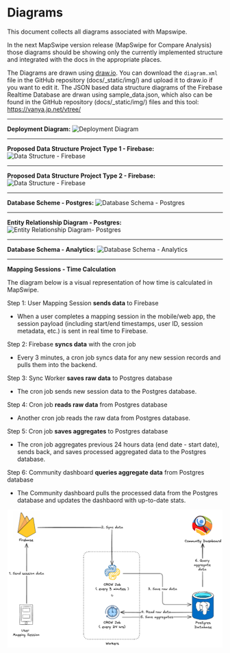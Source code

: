 # Diagrams

This document collects all diagrams associated with Mapswipe.

In the next MapSwipe version release (MapSwipe for Compare Analysis) those diagrams should be showing only the currently implemented structure and integrated with the docs in the appropriate places.

The Diagrams are drawn using [draw.io](https://.wwww.draw.io). You can download the `diagram.xml` file in the GitHub repository (docs/\_static/img/) and upload it to draw.io if you want to edit it. The JSON based data structure diagrams of the Firebase Realtime Database are drwan using sample_data.json, which also can be found in the GitHub repository (docs/\_static/img/) files and this tool: https://vanya.jp.net/vtree/

---

**Deployment Diagram:**
![Deployment Diagram](_static/img/deployment_diagram.png)

---

**Proposed Data Structure Project Type 1 - Firebase:**
![Data Structure - Firebase](_static/img/data_structure-firebase-1.svg)

---

**Proposed Data Structure Project Type 2 - Firebase:**
![Data Structure - Firebase](_static/img/data_structure-firebase-2.svg)

---

**Database Scheme - Postgres:**
![Database Schema - Postgres](_static/img/database_schema-postgres.png)

---

**Entity Relationship Diagram - Postgres:**
![Entity Relationship Diagram- Postgres](_static/img/entity_relationship_diagram-postgres.png)

---

**Database Schema - Analytics:**
![Database Schema - Analytics](_static/img/database_schema-analytics.png)

---

**Mapping Sessions - Time Calculation**

The diagram below is a visual representation of how time is calculated in MapSwipe. 

Step 1: User Mapping Session **sends data** to Firebase
- When a user completes a mapping session in the mobile/web app, the session payload (including start/end timestamps, user ID, session metadata, etc.) is sent in real time to Firebase.

Step 2: Firebase **syncs data** with the cron job 
- Every 3 minutes, a cron job syncs data for any new session records and pulls them into the backend.

Step 3: Sync Worker **saves raw data** to Postgres database
- The cron job sends new session data to the Postgres database.

Step 4: Cron job **reads raw data** from Postgres database
- Another cron job reads the raw data from Postgres database.

Step 5: Cron job **saves aggregates** to Postgres database
- The cron job aggregates previous 24 hours data (end date - start date), sends back, and saves processed aggregated data to the Postgres database.

Step 6: Community dashboard **queries aggregate data** from Postgres database 
- The Community dashboard pulls the processed data from the Postgres database and updates the dashbaord with up-to-date stats.


![MapSwipe Time Calculation](_static/img/mapswipe-time-calculation.png)
